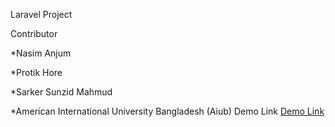 Laravel Project 

Contributor

*Nasim Anjum
 
*Protik Hore
    
*Sarker Sunzid Mahmud
     
*American International University Bangladesh (Aiub)
Demo Link <a href="http://project.nsmajm.com">Demo Link</a>

